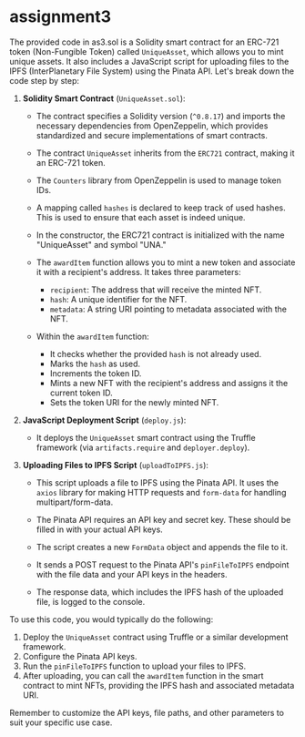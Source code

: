 # assignment3
The provided code in as3.sol is a Solidity smart contract for an ERC-721 token (Non-Fungible Token) called `UniqueAsset`, which allows you to mint unique assets. It also includes a JavaScript script for uploading files to the IPFS (InterPlanetary File System) using the Pinata API. Let's break down the code step by step:

1. **Solidity Smart Contract** (`UniqueAsset.sol`):
   - The contract specifies a Solidity version (`^0.8.17`) and imports the necessary dependencies from OpenZeppelin, which provides standardized and secure implementations of smart contracts.

   - The contract `UniqueAsset` inherits from the `ERC721` contract, making it an ERC-721 token.

   - The `Counters` library from OpenZeppelin is used to manage token IDs.

   - A mapping called `hashes` is declared to keep track of used hashes. This is used to ensure that each asset is indeed unique.

   - In the constructor, the ERC721 contract is initialized with the name "UniqueAsset" and symbol "UNA."

   - The `awardItem` function allows you to mint a new token and associate it with a recipient's address. It takes three parameters:
     - `recipient`: The address that will receive the minted NFT.
     - `hash`: A unique identifier for the NFT.
     - `metadata`: A string URI pointing to metadata associated with the NFT.

   - Within the `awardItem` function:
     - It checks whether the provided `hash` is not already used.
     - Marks the `hash` as used.
     - Increments the token ID.
     - Mints a new NFT with the recipient's address and assigns it the current token ID.
     - Sets the token URI for the newly minted NFT.

2. **JavaScript Deployment Script** (`deploy.js`):
   - It deploys the `UniqueAsset` smart contract using the Truffle framework (via `artifacts.require` and `deployer.deploy`).

3. **Uploading Files to IPFS Script** (`uploadToIPFS.js`):
   - This script uploads a file to IPFS using the Pinata API. It uses the `axios` library for making HTTP requests and `form-data` for handling multipart/form-data.

   - The Pinata API requires an API key and secret key. These should be filled in with your actual API keys.

   - The script creates a new `FormData` object and appends the file to it.

   - It sends a POST request to the Pinata API's `pinFileToIPFS` endpoint with the file data and your API keys in the headers.

   - The response data, which includes the IPFS hash of the uploaded file, is logged to the console.

To use this code, you would typically do the following:

1. Deploy the `UniqueAsset` contract using Truffle or a similar development framework.
2. Configure the Pinata API keys.
3. Run the `pinFileToIPFS` function to upload your files to IPFS.
4. After uploading, you can call the `awardItem` function in the smart contract to mint NFTs, providing the IPFS hash and associated metadata URI.

Remember to customize the API keys, file paths, and other parameters to suit your specific use case.
